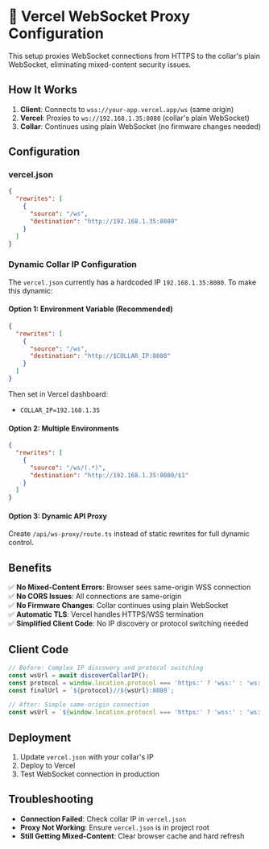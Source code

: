 # 🔄 Vercel WebSocket Proxy Configuration

This setup proxies WebSocket connections from HTTPS to the collar's plain WebSocket, eliminating mixed-content security issues.

## How It Works

1. **Client**: Connects to `wss://your-app.vercel.app/ws` (same origin)
2. **Vercel**: Proxies to `ws://192.168.1.35:8080` (collar's plain WebSocket)
3. **Collar**: Continues using plain WebSocket (no firmware changes needed)

## Configuration

### vercel.json
```json
{
  "rewrites": [
    {
      "source": "/ws",
      "destination": "http://192.168.1.35:8080"
    }
  ]
}
```

### Dynamic Collar IP Configuration

The `vercel.json` currently has a hardcoded IP `192.168.1.35:8080`. To make this dynamic:

#### Option 1: Environment Variable (Recommended)
```json
{
  "rewrites": [
    {
      "source": "/ws",
      "destination": "http://$COLLAR_IP:8080"
    }
  ]
}
```

Then set in Vercel dashboard:
- `COLLAR_IP=192.168.1.35`

#### Option 2: Multiple Environments
```json
{
  "rewrites": [
    {
      "source": "/ws/(.*)",
      "destination": "http://192.168.1.35:8080/$1"
    }
  ]
}
```

#### Option 3: Dynamic API Proxy
Create `/api/ws-proxy/route.ts` instead of static rewrites for full dynamic control.

## Benefits

✅ **No Mixed-Content Errors**: Browser sees same-origin WSS connection  
✅ **No CORS Issues**: All connections are same-origin  
✅ **No Firmware Changes**: Collar continues using plain WebSocket  
✅ **Automatic TLS**: Vercel handles HTTPS/WSS termination  
✅ **Simplified Client Code**: No IP discovery or protocol switching needed  

## Client Code

```typescript
// Before: Complex IP discovery and protocol switching
const wsUrl = await discoverCollarIP();
const protocol = window.location.protocol === 'https:' ? 'wss:' : 'ws:';
const finalUrl = `${protocol}//${wsUrl}:8080`;

// After: Simple same-origin connection
const wsUrl = `${window.location.protocol === 'https:' ? 'wss:' : 'ws:'}//${window.location.host}/ws`;
```

## Deployment

1. Update `vercel.json` with your collar's IP
2. Deploy to Vercel
3. Test WebSocket connection in production

## Troubleshooting

- **Connection Failed**: Check collar IP in `vercel.json`
- **Proxy Not Working**: Ensure `vercel.json` is in project root
- **Still Getting Mixed-Content**: Clear browser cache and hard refresh 